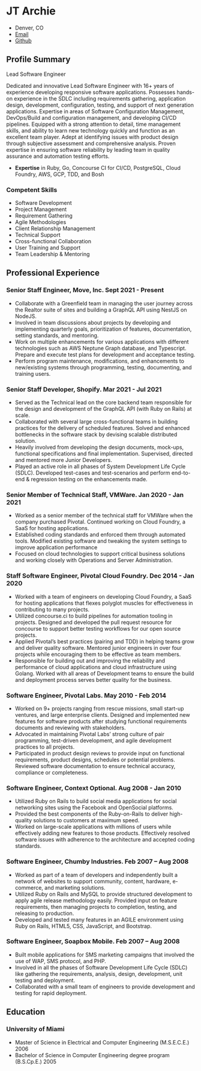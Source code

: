 # JT Archie

- Denver, CO
- [Email](mailto:jtarchie@gmail.com)
- [Github](https://github.com/jtarchie)

## Profile Summary

Lead Software Engineer

Dedicated and innovative Lead Software Engineer with 16+ years of experience
developing responsive software applications. Possesses hands-on experience in
the SDLC including requirements gathering, application design, development,
configuration, testing, and support of next generation applications. Expertise
in areas of Software Configuration Management, DevOps/Build and configuration
management, and developing CI/CD pipelines. Equipped with a strong attention to
detail, time management skills, and ability to learn new technology quickly and
function as an excellent team player. Adept at identifying issues with product
design through subjective assessment and comprehensive analysis. Proven
expertise in ensuring software reliability by leading team in quality assurance
and automation testing efforts.

- **Expertise** in Ruby, Go, Concourse CI for CI/CD, PostgreSQL, Cloud Foundry,
  AWS, GCP, TDD, and Bosh

### Competent Skills

- Software Development
- Project Management
- Requirement Gathering
- Agile Methodologies
- Client Relationship Management
- Technical Support
- Cross-functional Collaboration
- User Training and Support
- Team Leadership & Mentoring

## Professional Experience

### Senior Staff Engineer, Move, Inc. Sept 2021 - Present

- Collaborate with a Greenfield team in managing the user journey across the
  Realtor suite of sites and building a GraphQL API using NestJS on NodeJS.
- Involved in team discussions about projects by developing and implementing
  quarterly goals, prioritization of features, documentation, setting standards,
  and mentoring.
- Work on multiple enhancements for various applications with different
  technologies such as AWS Neptune Graph database, and Typescript. Prepare and
  execute test plans for development and acceptance testing.
- Perform program maintenance, modifications, and enhancements to new/existing
  systems through programming, testing, documenting, and training users.

### Senior Staff Developer, Shopify. Mar 2021 - Jul 2021

- Served as the Technical lead on the core backend team responsible for the
  design and development of the GraphQL API (with Ruby on Rails) at scale.
- Collaborated with several large cross-functional teams in building practices
  for the delivery of scheduled features. Solved and enhanced bottlenecks in the
  software stack by devising scalable distributed solution.
- Heavily involved from developing the design documents, mock-ups, functional
  specifications and final implementation. Supervised, directed and mentored
  more Junior Developers.
- Played an active role in all phases of System Development Life Cycle (SDLC).
  Developed test-cases and test-scenarios and perform end-to-end & regression
  testing on the enhancements made.

### Senior Member of Technical Staff, VMWare. Jan 2020 - Jan 2021

- Worked as a senior member of the technical staff for VMWare when the company
  purchased Pivotal. Continued working on Cloud Foundry, a SaaS for hosting
  applications.
- Established coding standards and enforced them through automated tools.
  Modified existing software and tweaking the system settings to improve
  application performance
- Focused on cloud technologies to support critical business solutions and
  working closely with Operations and Server Administration.

### Staff Software Engineer, Pivotal Cloud Foundry. Dec 2014 - Jan 2020

- Worked with a team of engineers on developing Cloud Foundry, a SaaS for
  hosting applications that flexes polyglot muscles for effectiveness in
  contributing to many projects.
- Utilized concourse.ci to build pipelines for automation tooling in projects.
  Designed and developed the pull request resource for concourse to support
  better testing workflows for our open source projects.
- Applied Pivotal’s best practices (pairing and TDD) in helping teams grow and
  deliver quality software. Mentored junior engineers in over four projects
  while encouraging them to be effective as team members.
- Responsible for building out and improving the reliability and performance of
  cloud applications and cloud infrastructure using Golang. Worked with all
  areas of Development teams to ensure the build and deployment process serves
  better quality for the business.

### Software Engineer, Pivotal Labs. May 2010 - Feb 2014

- Worked on 9+ projects ranging from rescue missions, small start-up ventures,
  and large enterprise clients. Designed and implemented new features for
  software products after studying functional requirements documents and
  reviewing with stakeholders.
- Advocated in maintaining Pivotal Labs’ strong culture of pair programming,
  test-driven development, and agile development practices to all projects.
- Participated in product design reviews to provide input on functional
  requirements, product designs, schedules or potential problems. Reviewed
  software documentation to ensure technical accuracy, compliance or
  completeness.

### Software Engineer, Context Optional. Aug 2008 - Jan 2010

- Utilized Ruby on Rails to build social media applications for social
  networking sites using the Facebook and OpenSocial platforms.
- Provided the best components of the Ruby-on-Rails to deliver high-quality
  solutions to customers at maximum speed.
- Worked on large-scale applications with millions of users while effectively
  adding new features to those products. Effectively resolved software issues
  with adherence to the architecture and accepted coding standards.

### Software Engineer, Chumby Industries. Feb 2007 – Aug 2008

- Worked as part of a team of developers and independently built a network of
  websites to support community, content, hardware, e-commerce, and marketing
  solutions.
- Utilized Ruby on Rails and MySQL to provide structured development to apply
  agile release methodology easily. Provided input on feature requirements, then
  managing projects to completion, testing, and releasing to production.
- Developed and tested many features in an AGILE environment using Ruby on
  Rails, HTML5, CSS, JavaScript, and Bootstrap.

### Software Engineer, Soapbox Mobile. Feb 2007 – Aug 2008

- Built mobile applications for SMS marketing campaigns that involved the use of
  WAP, SMS protocol, and PHP.
- Involved in all the phases of Software Development Life Cycle (SDLC) like
  gathering the requirements, analysis, design, development, unit testing and
  deployment.
- Collaborated with a small team of engineers to provide development and testing
  for rapid deployment.

## Education

### University of Miami

- Master of Science in Electrical and Computer Engineering (M.S.E.C.E.) 2006
- Bachelor of Science in Computer Engineering degree program (B.S.Cp.E.) 2005
